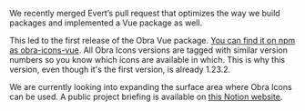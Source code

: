 <script context="module" lang="ts">
    import type { BlogFrontmatter } from '$lib/blog/types';

    export const metadata: BlogFrontmatter = {
        title: 'Vue package',
        date: '2025-07-21',
        author: 'Johan Ronsse'
    }
</script>

We recently merged Evert’s pull request that optimizes the way we build packages and implemented a Vue package as well.

This led to the first release of the Obra Vue package. [You can find it on npm as obra-icons-vue](https://www.npmjs.com/package/obra-icons-vue). All Obra Icons versions are tagged with similar version numbers so you know which icons are available in which. This is why this version, even though it's the first version, is already 1.23.2. 

We are currently looking into expanding the surface area where Obra Icons can be used. A public project briefing is available on [this Notion website](https://florentine-peak-bd0.notion.site/Project-briefing-Obra-Icons-help-with-packages-and-plugins-237f032f3f07801bb10cdb8c6efa31ea). 

